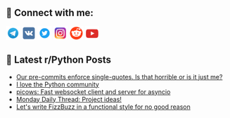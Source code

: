 ## 🔎 Connect with me:
[<img src="https://github.com/bullbesh/bullbesh/blob/main/images/Telegram.png" width="32" height="32" />](https://t.me/bullbesh)
[<img src="https://github.com/bullbesh/bullbesh/blob/main/images/VK.png" width="32" height="32" />](https://vk.com/bullbesh)
[<img src="https://github.com/bullbesh/bullbesh/blob/main/images/Twitter.png" width="32" height="32" />](https://twitter.com/bullbesh1)
[<img src="https://github.com/bullbesh/bullbesh/blob/main/images/Instagram.png" width="32" height="32" />](https://www.instagram.com/bullbesh)
[<img src="https://github.com/bullbesh/bullbesh/blob/main/images/Reddit.png" width="32" height="32" />](https://www.reddit.com/user/bullbesh)
[<img src="https://github.com/bullbesh/bullbesh/blob/main/images/YouTube.png" width="32" height="32" />](https://www.youtube.com/channel/UCtfjRs6uzgq5mfm8S06WTcg)

## 📕 Latest r/Python Posts
<!-- BLOG-POST-LIST:START -->
- [Our pre-commits enforce single-quotes. Is that horrible or is it just me?](https://www.reddit.com/r/Python/comments/1f1mica/our_precommits_enforce_singlequotes_is_that/)
- [I love the Python community](https://www.reddit.com/r/Python/comments/1f1kjpl/i_love_the_python_community/)
- [picows: Fast websocket client and server for asyncio](https://www.reddit.com/r/Python/comments/1f1eydk/picows_fast_websocket_client_and_server_for/)
- [Monday Daily Thread: Project ideas!](https://www.reddit.com/r/Python/comments/1f1anh6/monday_daily_thread_project_ideas/)
- [Let&#39;s write FizzBuzz in a functional style for no good reason](https://www.reddit.com/r/Python/comments/1f0ywkp/lets_write_fizzbuzz_in_a_functional_style_for_no/)
<!-- BLOG-POST-LIST:END -->
